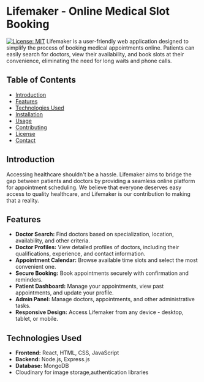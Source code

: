 # Lifemaker - Online Medical Slot Booking

[![License: MIT](https://img.shields.io/badge/License-MIT-yellow.svg)](https://opensource.org/licenses/MIT)  Lifemaker is a user-friendly web application designed to simplify the process of booking medical appointments online.  Patients can easily search for doctors, view their availability, and book slots at their convenience, eliminating the need for long waits and phone calls.

## Table of Contents

- [Introduction](#introduction)
- [Features](#features)
- [Technologies Used](#technologies-used)
- [Installation](#installation)
- [Usage](#usage)
- [Contributing](#contributing)
- [License](#license)
- [Contact](#contact)

## Introduction

Accessing healthcare shouldn't be a hassle. Lifemaker aims to bridge the gap between patients and doctors by providing a seamless online platform for appointment scheduling.  We believe that everyone deserves easy access to quality healthcare, and Lifemaker is our contribution to making that a reality.

## Features

* **Doctor Search:**  Find doctors based on specialization, location, availability, and other criteria.
* **Doctor Profiles:** View detailed profiles of doctors, including their qualifications, experience, and contact information.
* **Appointment Calendar:**  Browse available time slots and select the most convenient one.
* **Secure Booking:**  Book appointments securely with confirmation and reminders.
* **Patient Dashboard:**  Manage your appointments, view past appointments, and update your profile.
* **Admin Panel:** Manage doctors, appointments, and other administrative tasks.
* **Responsive Design:**  Access Lifemaker from any device - desktop, tablet, or mobile.

## Technologies Used

* **Frontend:**  React, HTML, CSS, JavaScript
* **Backend:**  Node.js, Express.js
* **Database:**  MongoDB
* Cloudinary for image storage,authentication libraries


